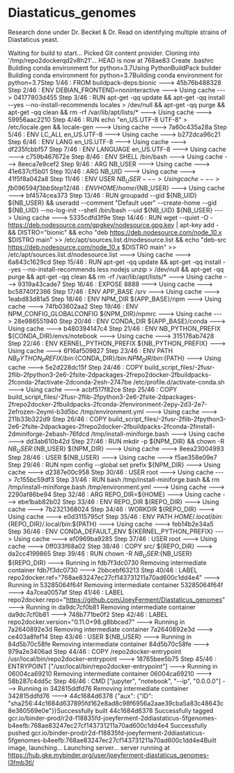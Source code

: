 # Diastaticus_genomes
Research done under Dr. Becket &amp; Dr. Read on identifying multiple strains of Diastaticus yeast.

Waiting for build to start...
Picked Git content provider.
Cloning into '/tmp/repo2dockerqd2v8h21'...
HEAD is now at 768ae83 Create .bashrc
Building conda environment for python=3.7Using PythonBuildPack builder
Building conda environment for python=3.7Building conda environment for python=3.7Step 1/46 : FROM buildpack-deps:bionic
 ---> 45b76b488328
Step 2/46 : ENV DEBIAN_FRONTEND=noninteractive
 ---> Using cache
 ---> 04177803d455
Step 3/46 : RUN apt-get -qq update &&     apt-get -qq install --yes --no-install-recommends locales > /dev/null &&     apt-get -qq purge &&     apt-get -qq clean &&     rm -rf /var/lib/apt/lists/*
 ---> Using cache
 ---> 59956aac2210
Step 4/46 : RUN echo "en_US.UTF-8 UTF-8" > /etc/locale.gen &&     locale-gen
 ---> Using cache
 ---> 7a60c435a28a
Step 5/46 : ENV LC_ALL en_US.UTF-8
 ---> Using cache
 ---> b272dca96c21
Step 6/46 : ENV LANG en_US.UTF-8
 ---> Using cache
 ---> df235fcbbf57
Step 7/46 : ENV LANGUAGE en_US.UTF-8
 ---> Using cache
 ---> c759b467672e
Step 8/46 : ENV SHELL /bin/bash
 ---> Using cache
 ---> 8eeca7e9cef2
Step 9/46 : ARG NB_USER
 ---> Using cache
 ---> 41e637cf5b01
Step 10/46 : ARG NB_UID
 ---> Using cache
 ---> 41f5f8a042a8
Step 11/46 : ENV USER ${NB_USER}
 ---> Using cache
 ---> fb096594f3bb
Step 12/46 : ENV HOME /home/${NB_USER}
 ---> Using cache
 ---> bf4574cea373
Step 13/46 : RUN groupadd         --gid ${NB_UID}         ${NB_USER} &&     useradd         --comment "Default user"         --create-home         --gid ${NB_UID}         --no-log-init         --shell /bin/bash         --uid ${NB_UID}         ${NB_USER}
 ---> Using cache
 ---> 5335cdfd3f9e
Step 14/46 : RUN wget --quiet -O - https://deb.nodesource.com/gpgkey/nodesource.gpg.key |  apt-key add - &&     DISTRO="bionic" &&     echo "deb https://deb.nodesource.com/node_10.x $DISTRO main" >> /etc/apt/sources.list.d/nodesource.list &&     echo "deb-src https://deb.nodesource.com/node_10.x $DISTRO main" >> /etc/apt/sources.list.d/nodesource.list
 ---> Using cache
 ---> 6a843c1629cd
Step 15/46 : RUN apt-get -qq update &&     apt-get -qq install --yes --no-install-recommends   less        nodejs        unzip        > /dev/null &&     apt-get -qq purge &&     apt-get -qq clean &&     rm -rf /var/lib/apt/lists/*
 ---> Using cache
 ---> 9319a43cade7
Step 16/46 : EXPOSE 8888
 ---> Using cache
 ---> bc58740f2366
Step 17/46 : ENV APP_BASE /srv
 ---> Using cache
 ---> 1eabd83d81a5
Step 18/46 : ENV NPM_DIR ${APP_BASE}/npm
 ---> Using cache
 ---> 74fb03602aa2
Step 19/46 : ENV NPM_CONFIG_GLOBALCONFIG ${NPM_DIR}/npmrc
 ---> Using cache
 ---> 28e986551940
Step 20/46 : ENV CONDA_DIR ${APP_BASE}/conda
 ---> Using cache
 ---> b480394147c4
Step 21/46 : ENV NB_PYTHON_PREFIX ${CONDA_DIR}/envs/notebook
 ---> Using cache
 ---> 315176ab7428
Step 22/46 : ENV KERNEL_PYTHON_PREFIX ${NB_PYTHON_PREFIX}
 ---> Using cache
 ---> 6f16af509827
Step 23/46 : ENV PATH ${NB_PYTHON_PREFIX}/bin:${CONDA_DIR}/bin:${NPM_DIR}/bin:${PATH}
 ---> Using cache
 ---> 5e2d228dc15f
Step 24/46 : COPY build_script_files/-2fusr-2flib-2fpython3-2e6-2fsite-2dpackages-2frepo2docker-2fbuildpacks-2fconda-2factivate-2dconda-2esh-2747be /etc/profile.d/activate-conda.sh
 ---> Using cache
 ---> acbf517f82ce
Step 25/46 : COPY build_script_files/-2fusr-2flib-2fpython3-2e6-2fsite-2dpackages-2frepo2docker-2fbuildpacks-2fconda-2fenvironment-2epy-2d3-2e7-2efrozen-2eyml-b3d5bc /tmp/environment.yml
 ---> Using cache
 ---> 211b33b322d9
Step 26/46 : COPY build_script_files/-2fusr-2flib-2fpython3-2e6-2fsite-2dpackages-2frepo2docker-2fbuildpacks-2fconda-2finstall-2dminiforge-2ebash-76fdcd /tmp/install-miniforge.bash
 ---> Using cache
 ---> dd3ab610b42d
Step 27/46 : RUN mkdir -p ${NPM_DIR} && chown -R ${NB_USER}:${NB_USER} ${NPM_DIR}
 ---> Using cache
 ---> 8eea23004993
Step 28/46 : USER ${NB_USER}
 ---> Using cache
 ---> f5ae358e09e7
Step 29/46 : RUN npm config --global set prefix ${NPM_DIR}
 ---> Using cache
 ---> d2387e00c958
Step 30/46 : USER root
 ---> Using cache
 ---> 7c155bc59df3
Step 31/46 : RUN bash /tmp/install-miniforge.bash && rm /tmp/install-miniforge.bash /tmp/environment.yml
 ---> Using cache
 ---> 2290af86be94
Step 32/46 : ARG REPO_DIR=${HOME}
 ---> Using cache
 ---> ebe1bab82b02
Step 33/46 : ENV REPO_DIR ${REPO_DIR}
 ---> Using cache
 ---> 7b2321368024
Step 34/46 : WORKDIR ${REPO_DIR}
 ---> Using cache
 ---> e0d3115795cf
Step 35/46 : ENV PATH ${HOME}/.local/bin:${REPO_DIR}/.local/bin:${PATH}
 ---> Using cache
 ---> feb14b2e34a5
Step 36/46 : ENV CONDA_DEFAULT_ENV ${KERNEL_PYTHON_PREFIX}
 ---> Using cache
 ---> ef0969ba9285
Step 37/46 : USER root
 ---> Using cache
 ---> 0ff033f68a02
Step 38/46 : COPY src/ ${REPO_DIR}
 ---> da2cc4199865
Step 39/46 : RUN chown -R ${NB_USER}:${NB_USER} ${REPO_DIR}
 ---> Running in fdb7f3dc0730
Removing intermediate container fdb7f3dc0730
 ---> 2bbcebf63213
Step 40/46 : LABEL repo2docker.ref="768ae83247ec27cf143731211a70ad600c1dd4e4"
 ---> Running in 53285064f64f
Removing intermediate container 53285064f64f
 ---> 4a7cea0057af
Step 41/46 : LABEL repo2docker.repo="https://github.com/JoeyFerment/Diastaticus_genomes"
 ---> Running in da9dc7cf0b81
Removing intermediate container da9dc7cf0b81
 ---> 748b771be0f2
Step 42/46 : LABEL repo2docker.version="0.11.0+98.g8bbced7"
 ---> Running in 7a2640892e3d
Removing intermediate container 7a2640892e3d
 ---> ce403a8fef14
Step 43/46 : USER ${NB_USER}
 ---> Running in 84d5b70c58fe
Removing intermediate container 84d5b70c58fe
 ---> 979a2e3406ad
Step 44/46 : COPY /repo2docker-entrypoint /usr/local/bin/repo2docker-entrypoint
 ---> 18765bee5b75
Step 45/46 : ENTRYPOINT ["/usr/local/bin/repo2docker-entrypoint"]
 ---> Running in 06004ca69210
Removing intermediate container 06004ca69210
 ---> 58b287c4dd5c
Step 46/46 : CMD ["jupyter", "notebook", "--ip", "0.0.0.0"]
 ---> Running in 342815ddfd76
Removing intermediate container 342815ddfd76
 ---> 44c1684d6378
{"aux": {"ID": "sha256:44c1684d637895fd162e8ad8c98f6956a2aae39cba5a83c48643c8e360569e0e"}}Successfully built 44c1684d6378
Successfully tagged gcr.io/binder-prod/r2d-f18835fd-joeyferment-2ddiastaticus-5fgenomes-b4eefb:768ae83247ec27cf143731211a70ad600c1dd4e4
Successfully pushed gcr.io/binder-prod/r2d-f18835fd-joeyferment-2ddiastaticus-5fgenomes-b4eefb:768ae83247ec27cf143731211a70ad600c1dd4e4Built image, launching...
Launching server...
server running at https://hub.gke.mybinder.org/user/joeyferment-diastaticus_genomes-l3fmb3tl/
